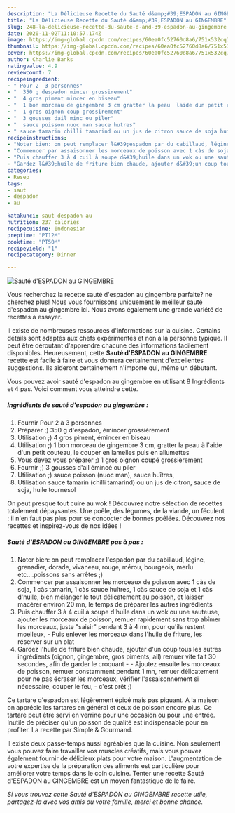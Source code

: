 ```yaml
---
description: "La Délicieuse Recette du Sauté d&amp;#39;ESPADON au GINGEMBRE"
title: "La Délicieuse Recette du Sauté d&amp;#39;ESPADON au GINGEMBRE"
slug: 248-la-delicieuse-recette-du-saute-d-and-39-espadon-au-gingembre
date: 2020-11-02T11:10:57.174Z
image: https://img-global.cpcdn.com/recipes/60ea0fc52760d8a6/751x532cq70/saute-despadon-au-gingembre-photo-principale-de-la-recette.jpg
thumbnail: https://img-global.cpcdn.com/recipes/60ea0fc52760d8a6/751x532cq70/saute-despadon-au-gingembre-photo-principale-de-la-recette.jpg
cover: https://img-global.cpcdn.com/recipes/60ea0fc52760d8a6/751x532cq70/saute-despadon-au-gingembre-photo-principale-de-la-recette.jpg
author: Charlie Banks
ratingvalue: 4.9
reviewcount: 7
recipeingredient:
- " Pour 2  3 personnes"
- "  350 g despadon mincer grossirement"
- "  4 gros piment mincer en biseau"
- "  1 bon morceau de gingembre 3 cm gratter la peau  laide dun petit couteau le couper en lamelles puis en allumettes"
- "  1 gros oignon coup grossirement"
- "  3 gousses dail minc ou piler"
- "  sauce poisson nuoc man sauce hutres"
- " sauce tamarin chilli tamarind ou un jus de citron sauce de soja huile tournesol"
recipeinstructions:
- "Noter bien: on peut remplacer l&#39;espadon par du cabillaud, légine, grenadier, dorade, vivaneau, rouge, mérou, bourgeois, merlu etc....poissons sans arrêtes ;)"
- "Commencer par assaisonner les morceaux de poisson avec 1 càs de soja, 1 càs tamarin, 1 càs sauce huîtres, 1 càs sauce de soja et 1 càs d&#39;huile, bien mélanger le tout délicatement au poisson, et laisser macérer environ 20 mn, le temps de préparer les autres ingrédients"
- "Puis chauffer 3 à 4 cuil à soupe d&#39;huile dans un wok ou une sauteuse, ajouter les morceaux de poisson, remuer rapidement sans trop abîmer les morceaux, juste &#34;saisir&#34; pendant 3 à 4 mn, pour qu&#39;ils restent moelleux,  Puis enlever les morceaux dans l&#39;huile de friture, les réserver sur un plat"
- "Gardez l&#39;huile de friture bien chaude, ajouter d&#39;un coup tous les autres ingrédients (oignon, gingembre, gros piments, ail) remuer vite fait 30 secondes, afin de garder le croquant  Ajoutez ensuite les morceaux de poisson, remuer constamment pendant 1 mn, remuer délicatement pour ne pas écraser les morceaux, vérifier l&#39;assaisonnement si nécessaire, couper le feu,  c&#39;est prêt ;)"
categories:
- Resep
tags:
- saut
- despadon
- au

katakunci: saut despadon au 
nutrition: 237 calories
recipecuisine: Indonesian
preptime: "PT12M"
cooktime: "PT50M"
recipeyield: "1"
recipecategory: Dinner

---
```



![Sauté d&#39;ESPADON au GINGEMBRE](https://img-global.cpcdn.com/recipes/60ea0fc52760d8a6/751x532cq70/saute-despadon-au-gingembre-photo-principale-de-la-recette.jpg)

Vous recherchez la recette sauté d&#39;espadon au gingembre parfaite? ne cherchez plus! Nous vous fournissons uniquement le meilleur sauté d&#39;espadon au gingembre ici. Nous avons également une grande variété de recettes à essayer.

Il existe de nombreuses ressources d'informations sur la cuisine. Certains détails sont adaptés aux chefs expérimentés et non à la personne typique. Il peut être déroutant d'apprendre chacune des informations facilement disponibles. Heureusement, cette <strong> Sauté d&#39;ESPADON au GINGEMBRE </strong> recette est facile à faire et vous donnera certainement d'excellentes suggestions. Ils aideront certainement n'importe qui, même un débutant.

<!--inarticleads1-->

Vous pouvez avoir sauté d&#39;espadon au gingembre en utilisant 8 Ingrédients et 4 pas. Voici comment vous atteindre cette.

##### Ingrédients de sauté d&#39;espadon au gingembre :

1. Fournir  Pour 2 à 3 personnes
1. Préparer  ;) 350 g d&#39;espadon, émincer grossièrement
1. Utilisation  ;) 4 gros piment, émincer en biseau
1. Utilisation  ;) 1 bon morceau de gingembre 3 cm, gratter la peau à l&#39;aide d&#39;un petit couteau, le couper en lamelles puis en allumettes
1. Vous devez vous préparer  ;) 1 gros oignon coupé grossièrement
1. Fournir  ;) 3 gousses d&#39;ail émincé ou piler
1. Utilisation  ;) sauce poisson (nuoc man), sauce huîtres,
1. Utilisation  sauce tamarin (chilli tamarind) ou un jus de citron, sauce de soja, huile tournesol


On peut presque tout cuire au wok ! Découvrez notre sélection de recettes totalement dépaysantes. Une poêle, des légumes, de la viande, un féculent : il n&#39;en faut pas plus pour se concocter de bonnes poêlées. Découvrez nos recettes et inspirez-vous de nos idées ! 

<!--inarticleads2-->

##### Sauté d&#39;ESPADON au GINGEMBRE pas à pas :

1. Noter bien: on peut remplacer l&#39;espadon par du cabillaud, légine, grenadier, dorade, vivaneau, rouge, mérou, bourgeois, merlu etc....poissons sans arrêtes ;)
1. Commencer par assaisonner les morceaux de poisson avec 1 càs de soja, 1 càs tamarin, 1 càs sauce huîtres, 1 càs sauce de soja et 1 càs d&#39;huile, bien mélanger le tout délicatement au poisson, et laisser macérer environ 20 mn, le temps de préparer les autres ingrédients
1. Puis chauffer 3 à 4 cuil à soupe d&#39;huile dans un wok ou une sauteuse, ajouter les morceaux de poisson, remuer rapidement sans trop abîmer les morceaux, juste &#34;saisir&#34; pendant 3 à 4 mn, pour qu&#39;ils restent moelleux,  - Puis enlever les morceaux dans l&#39;huile de friture, les réserver sur un plat
1. Gardez l&#39;huile de friture bien chaude, ajouter d&#39;un coup tous les autres ingrédients (oignon, gingembre, gros piments, ail) remuer vite fait 30 secondes, afin de garder le croquant -  - Ajoutez ensuite les morceaux de poisson, remuer constamment pendant 1 mn, remuer délicatement pour ne pas écraser les morceaux, vérifier l&#39;assaisonnement si nécessaire, couper le feu,  - c&#39;est prêt ;)


Ce tartare d&#39;espadon est légèrement épicé mais pas piquant. A la maison on apprécie les tartares en général et ceux de poisson encore plus. Ce tartare peut être servi en verrine pour une occasion ou pour une entrée. Inutile de préciser qu&#39;un poisson de qualité est indispensable pour en profiter. La recette par Simple &amp; Gourmand. 

<!--inarticleads1-->

<p>
Il existe deux passe-temps aussi agréables que la cuisine. Non seulement vous pouvez faire travailler vos muscles créatifs, mais vous pouvez également fournir de délicieux plats pour votre maison. L'augmentation de votre expertise de la préparation des aliments est particulière pour améliorer votre temps dans le coin cuisine. Tenter une recette Sauté d&#39;ESPADON au GINGEMBRE est un moyen fantastique de le faire.
</p>

<p>
<i>Si vous trouvez cette Sauté d&#39;ESPADON au GINGEMBRE recette utile, partagez-la avec vos amis ou votre famille, merci et bonne chance.</i>
</p>
